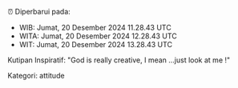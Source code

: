 ⏰ Diperbarui pada:
- WIB: Jumat, 20 Desember 2024 11.28.43 UTC
- WITA: Jumat, 20 Desember 2024 12.28.43 UTC
- WIT: Jumat, 20 Desember 2024 13.28.43 UTC

Kutipan Inspiratif:
"God is really creative, I mean ...just look at me !"


Kategori: attitude

